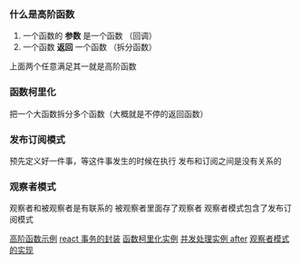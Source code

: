 ### 什么是高阶函数

1. 一个函数的 **参数** 是一个函数 （回调）
2. 一个函数 **返回** 一个函数 （拆分函数）

上面两个任意满足其一就是高阶函数

### 函数柯里化

把一个大函数拆分多个函数（大概就是不停的返回函数）

### 发布订阅模式

预先定义好一件事，等这件事发生的时候在执行
发布和订阅之间是没有关系的

### 观察者模式

观察者和被观察者是有联系的
被观察者里面存了观察者
观察者模式包含了发布订阅模式

[高阶函数示例][1]
[react 事务的封装][2]
[函数柯里化实例][3]
[并发处理实例 after][4]
[观察者模式的实现][5]

[1]: https://github.com/Mopecat/FEE-Advance-Summary/blob/master/Javascript%E5%BC%BA%E5%8C%96/%E5%87%BD%E6%95%B0%E5%BA%94%E7%94%A8%E7%AF%87/1.%E9%AB%98%E9%98%B6%E5%87%BD%E6%95%B0.js
[2]: https://github.com/Mopecat/FEE-Advance-Summary/blob/master/Javascript%E5%BC%BA%E5%8C%96/%E5%87%BD%E6%95%B0%E5%BA%94%E7%94%A8%E7%AF%87/2.react%E4%BA%8B%E5%8A%A1%E7%9A%84%E5%B0%81%E8%A3%85.js
[3]: https://github.com/Mopecat/FEE-Advance-Summary/blob/master/Javascript%E5%BC%BA%E5%8C%96/%E5%87%BD%E6%95%B0%E5%BA%94%E7%94%A8%E7%AF%87/3.%E5%87%BD%E6%95%B0%E6%9F%AF%E9%87%8C%E5%8C%96.js
[4]: https://github.com/Mopecat/FEE-Advance-Summary/blob/master/Javascript%E5%BC%BA%E5%8C%96/%E5%87%BD%E6%95%B0%E5%BA%94%E7%94%A8%E7%AF%87/4.after.js
[5]: https://github.com/Mopecat/FEE-Advance-Summary/blob/master/Javascript%E5%BC%BA%E5%8C%96/%E5%87%BD%E6%95%B0%E5%BA%94%E7%94%A8%E7%AF%87/%E8%A7%82%E5%AF%9F%E8%80%85%E6%A8%A1%E5%BC%8F.js
